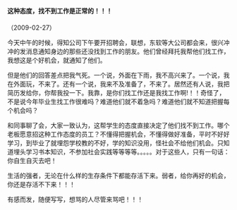 
#### 这种态度，找不到工作是正常的！！！
（2009-02-27）

今天中午的时候，得知公司下午要开招聘会，联想，东软等大公司都会来，很兴冲冲的发消息通知身边的那些还没找到工作的朋友。他们曾经拜托我帮他们找工作，我想这是个好机会，就通知了他们。

但是他们的回答差点把我气死。一个说，外面在下雨，我不高兴来了。一个说，我在外面玩，不来了。还有一个说，我来不及准备了，不来了。居然还有人说，我把简历发给你，你帮我投一下。我靠，是你们找工作还是我找工作啊!！！奇怪了，不是说今年毕业生找工作很难吗？难道他们就不着急吗？难道他们就不知道把握每个机会吗？

和同事聊了会，大家一致认为，这帮学生的态度直接决定了他们找不到工作。哪个老板愿意招这种工作态度的员工？不懂得把握机会，不懂得做好准备，平时不好好学习，到毕业了就埋怨学校教的不好，学的知识没用，怪社会不给他们机会。只知道埋头学习书本知识，不参加社会实践等等等等。。。。。对于这些人，只有一句话：你自生自灭去吧！

生活的强者，无论在什么样的生存条件下都能存活下来。弱者，给你再好的机会，你还是存活不下来！！！

有感而发，随便写写，想骂的人尽管来骂吧！！！
